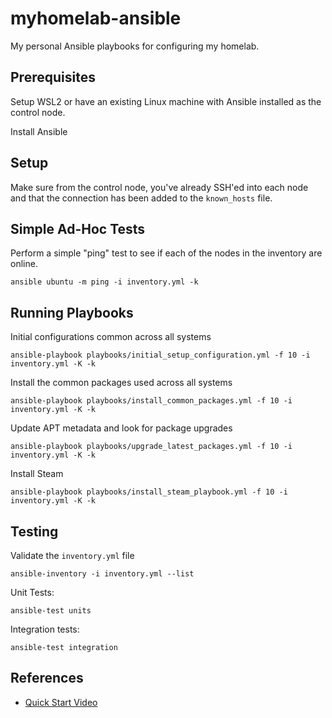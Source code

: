 # myhomelab-ansible

My personal Ansible playbooks for configuring my homelab.

## Prerequisites

Setup WSL2 or have an existing Linux machine with Ansible installed as the control node.

Install Ansible

## Setup

Make sure from the control node, you've already SSH'ed into each node
and that the connection has been added to the `known_hosts` file.

## Simple Ad-Hoc Tests

Perform a simple "ping" test to see if each of the nodes in the inventory are online.

```shell
ansible ubuntu -m ping -i inventory.yml -k
```

## Running Playbooks

Initial configurations common across all systems

```shell
ansible-playbook playbooks/initial_setup_configuration.yml -f 10 -i inventory.yml -K -k
```

Install the common packages used across all systems

```shell
ansible-playbook playbooks/install_common_packages.yml -f 10 -i inventory.yml -K -k
```

Update APT metadata and look for package upgrades

```shell
ansible-playbook playbooks/upgrade_latest_packages.yml -f 10 -i inventory.yml -K -k
```

Install Steam

```shell
ansible-playbook playbooks/install_steam_playbook.yml -f 10 -i inventory.yml -K -k
```

## Testing

Validate the `inventory.yml` file

```shell
ansible-inventory -i inventory.yml --list
```

Unit Tests:

```shell
ansible-test units
```

Integration tests:

```shell
ansible-test integration
```

## References

* [Quick Start Video](https://www.ansible.com/resources/videos/quick-start-video)
